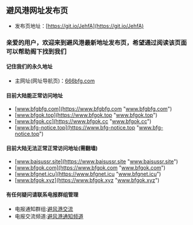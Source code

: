 ## 避风港网址发布页
* 发布页地址：[https://git.io/JehfA](https://git.io/JehfA)

### 亲爱的用户，欢迎来到避风港最新地址发布页，希望通过阅读该页面可以帮助阁下找到我们

#### 记住我们的永久地址
* 主网址(网址导航页)：[666bfg.com](https://666bfg.com)

#### 目前大陆能正常访问地址
* [www.bfgbfg.com](https://www.bfgbfg.com "www.bfgbfg.com")
* [www.bfgok.top](https://www.bfgok.top "www.bfgok.top")
* [www.bfgok.cc](https://www.bfgok.cc "www.bfgok.cc")
* [www.bfg-notice.top](https://www.bfg-notice.top "www.bfg-notice.top")

#### 目前大陆无法正常正常访问地址(需翻墙)
* [www.baisussr.site](https://www.baisussr.site "www.baisussr.site")
* [www.bfgok.com](https://www.bfgok.com "www.bfgok.com")
* [www.bfgnet.icu](https://www.bfgnet.icu "www.bfgnet.icu")
* [www.bfgok.xyz](https://www.bfgok.xyz "www.bfgok.xyz")

#### 有任何疑问请联系电报群组管理
* 电报通知群组:[避风港交流](https://t.me/+_7M2xxdyz301YzNl)
* 电报交流频道:[避风港通知频道](https://t.me/+NMEBWd44ACpiMGU9)
